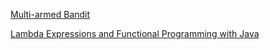 [Multi-armed Bandit](https://github.com/tarric1/MultiArmedBandit/wiki/Il-bandito-bracciuto)

[Lambda Expressions and Functional Programming with Java](https://github.com/tarric1/lambda/wiki/Lambda-Expressions-and-Functional-Programming-with-Java)
